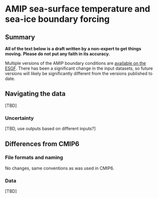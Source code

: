 # AMIP sea-surface temperature and sea-ice boundary forcing

## Summary

**All of the text below is a draft written by a non-expert to get things moving.**
**Please do not put any faith in its accuracy.**

Multiple versions of the AMIP boundary conditions are
[available on the ESGF](https://aims2.llnl.gov/search?project=input4MIPs&versionType=all&activeFacets=%7B%22source_id%22%3A%22PCMDI-AMIP-1-1-9%22%7D).
There has been a significant change in the input datasets,
so future versions will likely be significantly different from the versions published to date.

## Navigating the data

[TBD]

### Uncertainty

[TBD, use outputs based on different inputs?]

## Differences from CMIP6

### File formats and naming

No changes, same conventions as was used in CMIP6.

### Data

[TBD]
